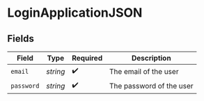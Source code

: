# LoginApplicationJSON


## Fields

| Field                    | Type                     | Required                 | Description              |
| ------------------------ | ------------------------ | ------------------------ | ------------------------ |
| `email`                  | *string*                 | :heavy_check_mark:       | The email of the user    |
| `password`               | *string*                 | :heavy_check_mark:       | The password of the user |